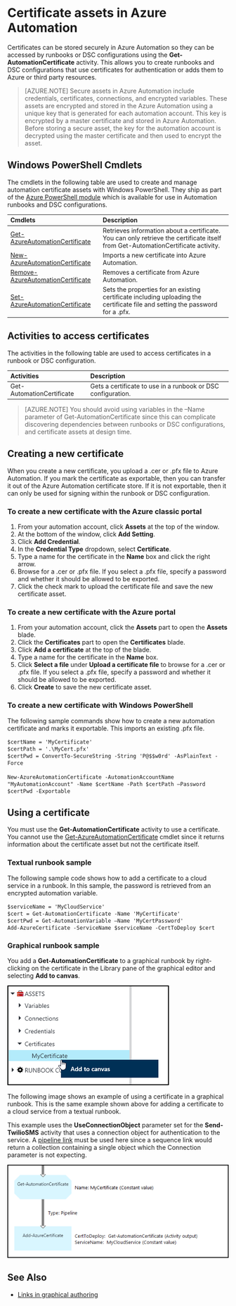 <properties 
   pageTitle="Certificate assets in Azure Automation | Microsoft Azure"
   description="Certificates can be stored securely in Azure Automation so they can be accessed by runbooks or DSC configurations to authenticate against Azure and third party resources.  This article explains the details of certificates and how to work with them in both textual and graphical authoring."
   services="automation"
   documentationCenter=""
   authors="mgoedtel"
   manager="stevenka"
   editor="tysonn" />
<tags 
   ms.service="automation"
   ms.devlang="na"
   ms.topic="article"
   ms.tgt_pltfrm="na"
   ms.workload="infrastructure-services"
   ms.date="02/23/2016"
   ms.author="magoedte;bwren" />

# Certificate assets in Azure Automation

Certificates can be stored securely in Azure Automation so they can be accessed by runbooks or DSC configurations using the **Get-AutomationCertificate** activity. This allows you to create runbooks and DSC configurations that use certificates for authentication or adds them to Azure or third party resources.

>[AZURE.NOTE] Secure assets in Azure Automation include credentials, certificates, connections, and encrypted variables. These assets are encrypted and stored in the Azure Automation using a unique key that is generated for each automation account. This key is encrypted by a master certificate and stored in Azure Automation. Before storing a secure asset, the key for the automation account is decrypted using the master certificate and then used to encrypt the asset.

## Windows PowerShell Cmdlets

The cmdlets in the following table are used to create and manage automation certificate assets with Windows PowerShell. They ship as part of the [Azure PowerShell module](../powershell-install-configure.md) which is available for use in Automation runbooks and DSC configurations.

|Cmdlets|Description|
|:---|:---|
|[Get-AzureAutomationCertificate](http://msdn.microsoft.com/library/dn913765.aspx)|Retrieves information about a certificate. You can only retrieve the certificate itself from Get-AutomationCertificate activity.|
|[New- AzureAutomationCertificate](http://msdn.microsoft.com/library/dn913764.aspx)|Imports a new certificate into Azure Automation.|
|[Remove- AzureAutomationCertificate](http://msdn.microsoft.com/library/dn913773.aspx)|Removes a certificate from Azure Automation.|
|[Set- AzureAutomationCertificate](http://msdn.microsoft.com/library/dn913763.aspx)|Sets the properties for an existing certificate including uploading the certificate file and setting the password for a .pfx.|

## Activities to access certificates

The activities in the following table are used to access certificates in a runbook or DSC configuration.

|Activities|Description|
|:---|:---|
|Get-AutomationCertificate|Gets a certificate to use in a runbook or DSC configuration.|

>[AZURE.NOTE] You should avoid using variables in the –Name parameter of Get-AutomationCertificate since this can complicate discovering dependencies between runbooks or DSC configurations, and certificate assets at design time.

## Creating a new certificate

When you create a new certificate, you upload a .cer or .pfx file to Azure Automation. If you mark the certificate as exportable, then you can transfer it out of the Azure Automation certificate store. If it is not exportable, then it can only be used for signing within the runbook or DSC configuration.

### To create a new certificate with the Azure classic portal

1. From your automation account, click **Assets** at the top of the window.
1. At the bottom of the window, click **Add Setting**.
1. Click **Add Credential**.
2. In the **Credential Type** dropdown, select **Certificate**.
3. Type a name for the certificate in the **Name** box and click the right arrow.
4. Browse for a .cer or .pfx file.  If you select a .pfx file, specify a password and whether it should be allowed to be exported.
1. Click the check mark to upload the certificate file and save the new certificate asset.


### To create a new certificate with the Azure portal

1. From your automation account, click the **Assets** part to open the **Assets** blade.
1. Click the **Certificates** part to open the **Certificates** blade.
1. Click **Add a certificate** at the top of the blade.
2. Type a name for the certificate in the **Name** box.
2. Click **Select a file** under **Upload a certificate file** to browse for a .cer or .pfx file.  If you select a .pfx file, specify a password and whether it should be allowed to be exported.
1. Click **Create** to save the new certificate asset.


### To create a new certificate with Windows PowerShell

The following sample commands show how to create a new automation certificate and marks it exportable. This imports an existing .pfx file.

	$certName = 'MyCertificate'
	$certPath = '.\MyCert.pfx'
	$certPwd = ConvertTo-SecureString -String 'P@$$w0rd' -AsPlainText -Force
	
	New-AzureAutomationCertificate -AutomationAccountName "MyAutomationAccount" -Name $certName -Path $certPath –Password $certPwd -Exportable

## Using a certificate

You must use the **Get-AutomationCertificate** activity to use a certificate. You cannot use the [Get-AzureAutomationCertificate](http://msdn.microsoft.com/library/dn913765.aspx) cmdlet since it returns information about the certificate asset but not the certificate itself.

### Textual runbook sample

The following sample code shows how to add a certificate to a cloud service in a runbook. In this sample, the password is retrieved from an encrypted automation variable.

	$serviceName = 'MyCloudService'
	$cert = Get-AutomationCertificate -Name 'MyCertificate'
	$certPwd = Get-AutomationVariable –Name 'MyCertPassword'
	Add-AzureCertificate -ServiceName $serviceName -CertToDeploy $cert

### Graphical runbook sample

You add a **Get-AutomationCertificate** to a graphical runbook by right-clicking on the certificate in the Library pane of the graphical editor and selecting **Add to canvas**.

![](media/automation-certificates/certificate-add-canvas.png)

The following image shows an example of using a certificate in a graphical runbook.  This is the same example shown above for adding a certificate to a cloud service from a textual runbook.  

This example uses the **UseConnectionObject** parameter set for the **Send-TwilioSMS** activity that uses a connection object for authentication to the service.  A [pipeline link](automation-graphical-authoring-intro.md#links-and-workflow) must be used here since a sequence link would return a collection containing a single object which the Connection parameter is not expecting.

![](media/automation-certificates/add-certificate.png)


## See Also

- [Links in graphical authoring](automation-graphical-authoring-intro.md#links-and-workflow) 
